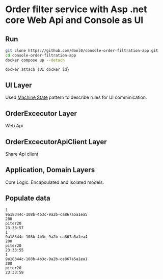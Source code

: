 # Order filter service with Asp .net core Web Api and Console as UI
## Run
```sh
git clone https://github.com/donl0/console-order-filtration-app.git
cd console-order-filtration-app
docker compose up --detach

docker attach {UI docker id}
```

## UI Layer
Used [Machine State](https://github.com/donl0/console-order-filtration-app/blob/main/UI/StateMachine/StateMachine.cs) pattern to describe rules for UI comminication.

## OrderExcecutor Layer
Web Api

## OrderExcecutorApiClient Layer
Share Api client

## Application, Domain Layers
Core Logic.
Encapsulated and isolated models.

## Populate data
```
1
9a18344c-108b-4b3c-9a2b-ca867a5a1ea5
200
piter20
23:33:57
1
9a18344c-108b-4b3c-9a2b-ca867a5a1ea4
200
piter20
23:33:55
1
9a18344c-108b-4b3c-9a2b-ca867a5a1ea1
200
piter20
23:33:59
```
